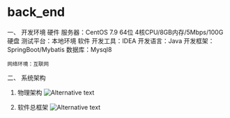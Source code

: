 # back_end
一、	开发环境
硬件
	服务器：CentOS 7.9 64位 4核CPU/8GB内存/5Mbps/100G硬盘 
	测试平台：本地环境
软件
	开发工具：IDEA
	开发语言：Java
	开发框架：SpringBoot/Mybatis
	数据库：Mysql8

	网络环境：互联网
	

二、	系统架构
1.	物理架构
  ![Alternative text](物理架构.png "")

2.	软件总框架
 ![Alternative text](软件总架构.png "")

